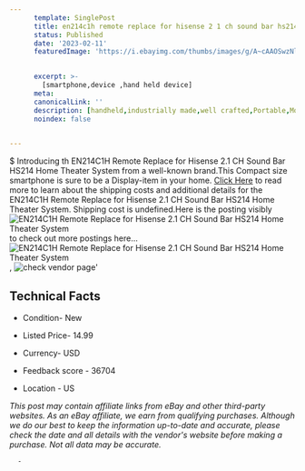 ```yaml
---
      template: SinglePost
      title: en214c1h remote replace for hisense 2 1 ch sound bar hs214 home theater system
      status: Published
      date: '2023-02-11'
      featuredImage: 'https://i.ebayimg.com/thumbs/images/g/A~cAAOSwzNlikKul/s-l225.jpg'
       

      excerpt: >-
        [smartphone,device ,hand held device]
      meta:
      canonicalLink: ''
      description: [handheld,industrially made,well crafted,Portable,Mobile,Compact,Convenient,Lightweight,Maneuverable,Man-portable,Miniature,Carriable,Hand-held,Light,Holdable,Transportable,Mobile device,Pocket-sized,On-the-go,Wireless,Cordless,Compact size,Convenient size, smartphone,device ,hand held device]
      noindex: false
      

---
```

$
      Introducing th EN214C1H Remote Replace for Hisense 2.1 CH Sound Bar HS214 Home Theater System from a well-known brand.This Compact size smartphone is sure to be a Display-item in your home. [Click Here](https://www.ebay.com/itm/125336657950?hash=item1d2ea5a01e%3Ag%3AA%7EcAAOSwzNlikKul&mkevt=1&mkcid=1&mkrid=711-53200-19255-0&campid=%253CePNCampaignId%253E&customid=%253CreferenceId%253E&toolid=10049) to read more to learn about the shipping costs and additional details for the EN214C1H Remote Replace for Hisense 2.1 CH Sound Bar HS214 Home Theater System. Shipping cost is undefined.Here is the posting visibly ![EN214C1H Remote Replace for Hisense 2.1 CH Sound Bar HS214 Home Theater System](https://i.ebayimg.com/thumbs/images/g/A~cAAOSwzNlikKul/s-l225.jpg) to check out more postings here... ![EN214C1H Remote Replace for Hisense 2.1 CH Sound Bar HS214 Home Theater System](https://i.ebayimg.com/images/g/A~cAAOSwzNlikKul/s-l1600.jpg), ![check vendor page](https://origin-galleryplus.ebayimg.com/ws/web/125336657950_2_0_1/225x225.jpg,https://origin-galleryplus.ebayimg.com/ws/web/125336657950_3_0_1/225x225.jpg,https://origin-galleryplus.ebayimg.com/ws/web/125336657950_4_0_1/225x225.jpg,https://origin-galleryplus.ebayimg.com/ws/web/125336657950_5_0_1/225x225.jpg)'

      

 ## Technical Facts 



     
      

 - Condition- New 


      

 - Listed Price- 14.99 


      

 - Currency- USD 


      

 - Feedback score - 36704 


      

 - Location - US 


      
      

 *_This post may contain affiliate links from eBay and other third-party websites. As an eBay affiliate, we earn from qualifying purchases. Although we do our best to keep the information up-to-date and accurate, please check the date and all details with the vendor's website before making a purchase. Not all data may be accurate._*




      -
